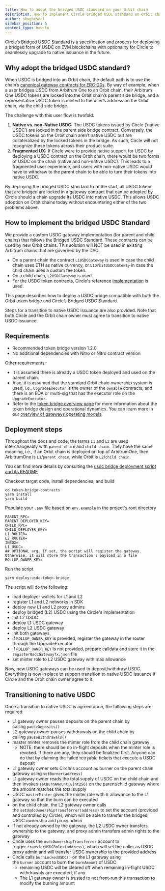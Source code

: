 ```yaml
---
title: How to adopt the bridged USDC standard on your Orbit chain
description: How to implement Circle bridged USDC standard on Orbit chain
author: shughesocl
sidebar_position: 5
content_type: how-to
---
```


Circle’s [Bridged USDC Standard](https://www.circle.com/blog/bridged-usdc-standard) is a specification and process for deploying a bridged form of USDC on EVM blockchains with optionality for Circle to seamlessly upgrade to native issuance in the future.

## Why adopt the bridged USDC standard?

When USDC is bridged into an Orbit chain, the default path is to use the chain’s [canonical gateway contracts for ERC-20s](/build-decentralized-apps/token-bridging/token-bridge-erc20). By way of example, when a user bridges USDC from Arbitrum One to an Orbit chain, their Arbitrum One USDC tokens are locked into the Orbit chain’s parent side bridge, and a representative USDC token is minted to the user’s address on the Orbit chain, via the child side bridge.

The challenge with this user flow is twofold.

1. **Native vs. non-Native USDC:** The USDC tokens issued by Circle (’native USDC’) are locked in the parent side bridge contract. Conversely, the USDC tokens on the Orbit chain aren’t native USDC but are collateralized by the locked tokens in the bridge. As such, Circle will not recognize these tokens across their product suite.
2. **Fragmented UX:** If Circle were to provide native support for USDC by deploying a USDC contract on the Orbit chain, there would be two forms of USDC on the chain (native and non-native USDC). This leads to a fragmented user experience, and users with non-native USDC would have to withdraw to the parent chain to be able to turn their tokens into native USDC.

By deploying the bridged USDC standard from the start, all USDC tokens that are bridged are locked in a gateway contract that can be adopted by Circle should a chain upgrade its USDC into native USDC. This allows USDC adoption on Orbit chains today without encountering either of the two problems above.

## How to implement the bridged USDC Standard

We provide a custom USDC gateway implementation (for parent and child chains) that follows the Bridged USDC Standard. These contracts can be used by new Orbit chains. This solution will NOT be used in existing Arbitrum chains that are governed by the DAO.

- On a parent chain the contract `L1USDCGateway` is used in case the child chain uses ETH as native currency, or `L1OrbitUSDCGateway` in case the child chain uses a custom fee token.
- On a child chain, `L2USDCGateway` is used.
- For the USDC token contracts, Circle's reference [implementation](https://github.com/circlefin/stablecoin-evm/blob/master/doc/bridged_USDC_standard.md) is used.

This page describes how to deploy a USDC bridge compatible with both the Orbit token bridge and Circle’s Bridged USDC Standard.

Steps for a transition to native USDC issuance are also provided. Note that both Circle and the Orbit chain owner must agree to transition to native USDC issuance.

## Requirements

- Recommended token bridge version 1.2.0
- No additional dependencies with Nitro or Nitro contract version

Other requirements:

- It is assumed there is already a USDC token deployed and used on the parent chain.
- Also, it is assumed that the standard Orbit chain ownership system is used, i.e., `UpgradeExecutor` is the owner of the `ownable` contracts, and there is an EOA or multi-sig that has the executor role on the `UpgradeExecutor`.
- Refer to the [token bridge overview page](/launch-orbit-chain/deploy-an-orbit-chain/deploying-token-bridge.md) for more information about the token bridge design and operational dynamics. You can learn more in our [overview of gateways operating models](/build-decentralized-apps/token-bridging/token-bridge-erc20#other-flavors-of-gateways).

## Deployment steps

<aside>

Throughout the docs and code, the terms `L1` and `L2` are used interchangeably with `parent chain` and `child chain`. They have the same meaning, i.e., if an Orbit chain is deployed on top of ArbitrumOne, then ArbitrumOne is `L1`/`parent chain`, while Orbit is `L2`/`child chain`.

You can find more details by consulting the [usdc bridge deployment script and its README](https://github.com/OffchainLabs/token-bridge-contracts/tree/v1.2.3/scripts/usdc-bridge-deployment).

</aside>

Checkout target code, install dependencies, and build

```shell
cd token-bridge-contracts
yarn install
yarn build
```

Populate your `.env` file based on `env.example` in the project's root directory

```shell
PARENT_RPC=
PARENT_DEPLOYER_KEY=
CHILD_RPC=
CHILD_DEPLOYER_KEY=
L1_ROUTER=
L2_ROUTER=
INBOX=
L1_USDC=
## OPTIONAL arg. If set, the script will register the gateway. Otherwise, it will store the transaction's payload in a file
ROLLUP_OWNER_KEY=
```

Run the script

```shell
yarn deploy:usdc-token-bridge
```

The script will do the following:

- load deployer wallets for L1 and L2
- register L1 and L2 networks in SDK
- deploy new L1 and L2 proxy admins
- deploy bridged (L2) USDC using the Circle's implementation
- init L2 USDC
- deploy L1 USDC gateway
- deploy L2 USDC gateway
- init both gateways
- if `ROLLUP_OWNER_KEY` is provided, register the gateway in the router through the UpgradeExecutor
- if `ROLLUP_OWNER_KEY` is not provided, prepare calldata and store it in the `registerUsdcGatewayTx.json` file
- set minter role to L2 USDC gateway with max allowance

Now, new USDC gateways can be used to deposit/withdraw USDC. Everything is now in place to support transition to native USDC issuance if Circle and the Orbit chain owner agree to it.

## Transitioning to native USDC

Once a transition to native USDC is agreed upon, the following steps are required:

- L1 gateway owner pauses deposits on the parent chain by calling `pauseDeposits()`
- L2 gateway owner pauses withdrawals on the child chain by calling `pauseWithdrawals()`
- master minter removes the minter role from the child chain gateway
  - NOTE: there should be no in-flight deposits when the minter role is revoked. If there are any, they should be finalized first. Anyone can do that by claiming the failed retryable tickets that execute a USDC deposit
- L1 gateway owner sets Circle's account as burner on the parent chain gateway using `setBurner(address)`
- L1 gateway owner reads the total supply of USDC on the child chain and then invokes `setBurnAmount(uint256)` on the parent/child gateway where the amount matches the total supply
- USDC `masterMinter` gives the minter role with `0 `allowance to the L1 gateway so that the burn can be executed
- on the child chain, the L2 gateway owner calls the `setUsdcOwnershipTransferrer(address)` to set the account (provided and controlled by Circle), which will be able to transfer the bridged USDC ownership and proxy admin
- if not already owned by the gateway, the L2 USDC owner transfers ownership to the gateway, and proxy admin transfers admin rights to the gateway
- Circle uses the `usdcOwnershipTransferrer` account to trigger `transferUSDCRoles(address)`, which will set the caller as USDC proxy admin and will transfer USDC ownership to the provided address
- Circle calls `burnLockedUSDC()` on the L1 gateway using the `burner` account to burn the `burnAmount` of USDC
  - remaining USDC will be cleared off when remaining in-flight USDC withdrawals are executed, if any
  - The L1 gateway owner is trusted to not front-run this transaction to modify the burning amount
